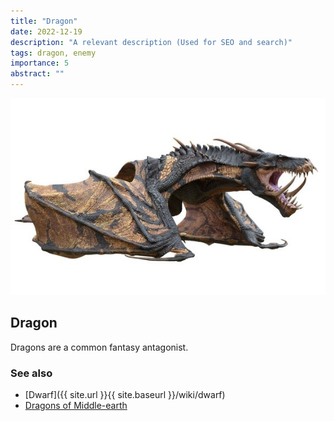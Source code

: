 ```yaml
---
title: "Dragon"
date: 2022-12-19
description: "A relevant description (Used for SEO and search)"
tags: dragon, enemy
importance: 5
abstract: ""
---
```


![dragon](dragon.jpeg)

## Dragon

Dragons are a common fantasy antagonist.

### See also

- [Dwarf]({{ site.url }}{{ site.baseurl }}/wiki/dwarf)
- [Dragons of Middle-earth](https://lotr.fandom.com/wiki/Dragons)
